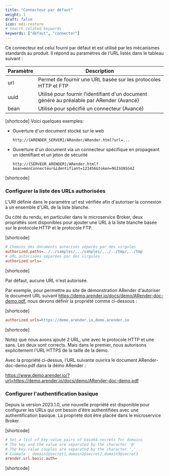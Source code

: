 ```yaml
---
title: "Connecteur par défaut"
weight: 1
draft: false
icon: mdi-restore
# search related keywords
keywords: ["défaut", "connector"]
---
```


Ce connecteur est celui fourni par défaut et est utilisé par les
mécanismes standards au produit. Il répond au paramètres de l'URL
listés dans le tableau suivant :

| Paramètre | Description                                                                               |
| --------- | ----------------------------------------------------------------------------------------- |
| url       | Permet de fournir une URL basée sur les protocoles HTTP et FTP                            |
| uuid      | Utilisé pour fournir l'identifiant d'un document généré au préalable par ARender (Avancé) |
| bean      | Utilisé pour spécifié un connecteur (Avancé)                                              |

[shortcode]
Voici quelques exemples:

- Ouverture d'un document stocké sur le web

  `http://{ARENDER_SERVER}/ARender/ARender.html?url=...`

- Ouverture d'un document via un connecteur spécifique en propageant un identifiant et un jeton de sécurité

  `http://{SERVEUR_ARENDER}/ARender.html?bean=monConnecteur&identifiant=123456&token=9GISU9SG4Z`

[shortcode]

### Configurer la liste des URLs authorisées

L'URI définie dans le paramètre url est vérifiée afin d'autoriser la connexion à un ensemble d'URL de la liste blanche.

Du côté du rendu, en particulier dans le microservice Broker, deux propriétés sont disponibles pour ajouter une URL à la liste blanche basée sur le protocole HTTP et le protocole FTP.


[shortcode]

```cfg
# Chemins des documents autorisés séparés par des virgules
authorized.paths=../../samples/,../samples/,../../tmp/,../tmp
# URL autorisées séparées par des virgules
authorized.urls=
```

[shortcode]

Par défaut, aucune URL n'est autorisée.

Par exemple, pour permettre au site de démonstration ARender d'autoriser le document URL suivant https://demo.arender.io/docs/demo/ARender-doc-demo.pdf, nous devons définir la propriété comme ci-dessous :

[shortcode]

```cfg
authorized.urls=https://demo.arender.io,demo.arender.io
```

[shortcode]

Notez que nous avons ajouté 2 URL, une avec le protocole HTTP et une sans. Les deux sont corrects.
Mais dans le premier, nous autorisons explicitement l'URL HTTPS de la taille de la démo.

Avec la propriété ci-dessus, l'URL suivante ouvrira le document ARender-doc-demo.pdf dans la démo ARender :

https://www.demo.arender.io/?url=https://demo.arender.io/docs/demo/ARender-doc-demo.pdf

### Configurer l'authentification basique

Depuis la version 2023.1.0, une nouvelle propriété est disponible pour configurer les URLs qui ont besoin d'être authentifiées avec une authentification basique.
La propriété doit être placée dans le microservice Broker.

[shortcode]

```cfg
# Set a list of key-value pairs of base64-secrets for domains
# The key and the value are separated by the character '@'
# The key-value couples are separated by the character ','
# Example : domain1@secret1,domain2@secret2,domain3@secret3
arender.url.basic.auth=
```

[shortcode]
